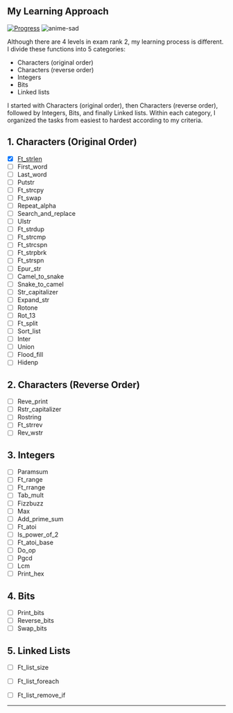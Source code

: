 ## My Learning Approach

[![Progress](https://img.shields.io/badge/Progress-In%20Progress-yellow)](https://github.com/DevAwizard/Exams_42) 
![anime-sad](https://github.com/DevAwizard/Exams_42/assets/153505451/3313b894-7da6-4f0d-8fa9-1363b944ec8b)



Although there are 4 levels in exam rank 2, my learning process is different. I divide these functions into 5 categories:

- Characters (original order)
- Characters (reverse order)
- Integers
- Bits
- Linked lists

I started with Characters (original order), then Characters (reverse order), followed by Integers, Bits, and finally Linked lists. Within each category, I organized the tasks from easiest to hardest according to my criteria.


## 1. Characters (Original Order)

- [x] [Ft_strlen](https://github.com/DevAwizard/Exams_42/tree/463f9d6f63fe7e688d7c3f873a5035a945ba8809/.github/Exam_rank_2/My_learning_approach/1.Characters(original_order)/Ft_strlen)
- [ ] First_word
- [ ] Last_word
- [ ] Putstr
- [ ] Ft_strcpy
- [ ] Ft_swap
- [ ] Repeat_alpha
- [ ] Search_and_replace
- [ ] Ulstr
- [ ] Ft_strdup
- [ ] Ft_strcmp
- [ ] Ft_strcspn
- [ ] Ft_strpbrk
- [ ] Ft_strspn
- [ ] Epur_str
- [ ] Camel_to_snake
- [ ] Snake_to_camel
- [ ] Str_capitalizer
- [ ] Expand_str
- [ ] Rotone
- [ ] Rot_13
- [ ] Ft_split
- [ ] Sort_list
- [ ] Inter
- [ ] Union
- [ ] Flood_fill
- [ ] Hidenp

## 2. Characters (Reverse Order)

- [ ] Reve_print
- [ ] Rstr_capitalizer
- [ ] Rostring
- [ ] Ft_strrev
- [ ] Rev_wstr

## 3. Integers

- [ ] Paramsum
- [ ] Ft_range
- [ ] Ft_rrange
- [ ] Tab_mult
- [ ] Fizzbuzz
- [ ] Max
- [ ] Add_prime_sum
- [ ] Ft_atoi
- [ ] Is_power_of_2
- [ ] Ft_atoi_base
- [ ] Do_op
- [ ] Pgcd
- [ ] Lcm
- [ ] Print_hex

## 4. Bits

- [ ] Print_bits
- [ ] Reverse_bits
- [ ] Swap_bits

## 5. Linked Lists

- [ ] Ft_list_size
- [ ] Ft_list_foreach
- [ ] Ft_list_remove_if



---
